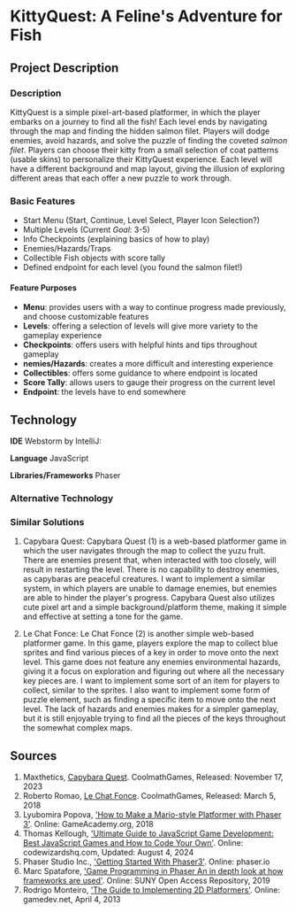 # KittyQuest: A Feline's Adventure for Fish

## Project Description
### Description
KittyQuest is a simple pixel-art-based platformer, in which the player embarks on a journey to find all the fish! Each level ends by navigating through the map and finding the hidden salmon filet. Players will dodge enemies, avoid hazards, and solve the puzzle of finding the coveted *salmon filet*. Players can choose their kitty from a small selection of coat patterns (usable skins) to personalize their KittyQuest experience. Each level will have a different background and map layout, giving the illusion of exploring different areas that each offer a new puzzle to work through. 

### Basic Features
* Start Menu (Start, Continue, Level Select, Player Icon Selection?)
* Multiple Levels (Current *Goal*: 3-5) 
* Info Checkpoints (explaining basics of how to play)
* Enemies/Hazards/Traps
* Collectible Fish objects with score tally
* Defined endpoint for each level (you found the salmon filet!)

#### Feature Purposes
* **Menu**: provides users with a way to continue progress made previously, and choose customizable features
* **Levels**: offering a selection of levels will give more variety to the gameplay experience
* **Checkpoints**: offers users with helpful hints and tips throughout gameplay
* **nemies/Hazards**: creates a more difficult and interesting experience
* **Collectibles**: offers some guidance to where endpoint is located
* **Score Tally**: allows users to gauge their progress on the current level
* **Endpoint**: the levels have to end somewhere

## Technology
**IDE**
Webstorm by IntelliJ: 


**Language**
JavaScript


**Libraries/Frameworks**
Phaser


### Alternative Technology

### Similar Solutions
1) Capybara Quest:
Capybara Quest (1) is a web-based platformer game in which the user navigates through the map to collect the yuzu fruit. There are enemies present that, when interacted with too closely, will result in restarting the level. There is no capability to destroy enemies, as capybaras are peaceful creatures. I want to implement a similar system, in which players are unable to damage enemies, but enemies are able to hinder the player's progress. Capybara Quest also utilizes cute pixel art and a simple background/platform theme, making it simple and effective at setting a tone for the game. 

2) Le Chat Fonce:
Le Chat Fonce (2) is another simple web-based platformer game. In this game, players explore the map to collect blue sprites and find various pieces of a key in order to move onto the next level. This game does not feature any enemies environmental hazards, giving it a focus on exploration and figuring out where all the necessary key pieces are. I want to implement some sort of an item for players to collect, similar to the sprites. I also want to implement some form of puzzle element, such as finding a specific item to move onto the next level. The lack of hazards and enemies makes for a simpler gameplay, but it is still enjoyable trying to find all the pieces of the keys throughout the somewhat complex maps. 

## Sources
1. Maxthetics, [Capybara Quest](https://www.coolmathgames.com/0-capybara-quest). CoolmathGames, Released: November 17, 2023
2. Roberto Romao, [Le Chat Fonce](https://www.coolmathgames.com/0-le-chat-fonce). CoolmathGames, Released: March 5, 2018
3. Lyubomira Popova, ['How to Make a Mario-style Platformer with Phaser 3'](https://gamedevacademy.org/how-to-make-a-mario-style-platformer-with-phaser-3/?a=13). Online: GameAcademy.org, 2018
4. Thomas Kellough, ['Ultimate Guide to JavaScript Game Development: Best JavaScript Games and How to Code Your Own'](https://www.codewizardshq.com/javascript-games/). Online: codewizardshq.com, Updated: August 4, 2024
5. Phaser Studio Inc., ['Getting Started With Phaser3'](https://phaser.io/tutorials/getting-started-phaser3). Online: phaser.io
6. Marc Spatafore, ['Game Programming in Phaser An in depth look at how frameworks are used'](https://soar.suny.edu/handle/20.500.12648/13213). Online: SUNY Open Access Repository, 2019
7. Rodrigo Monteiro, ['The Guide to Implementing 2D Platformers'](https://www.gamedev.net/tutorials/programming/general-and-gameplay-programming/the-guide-to-implementing-2d-platformers-r2936/). Online: gamedev.net, April 4, 2013
